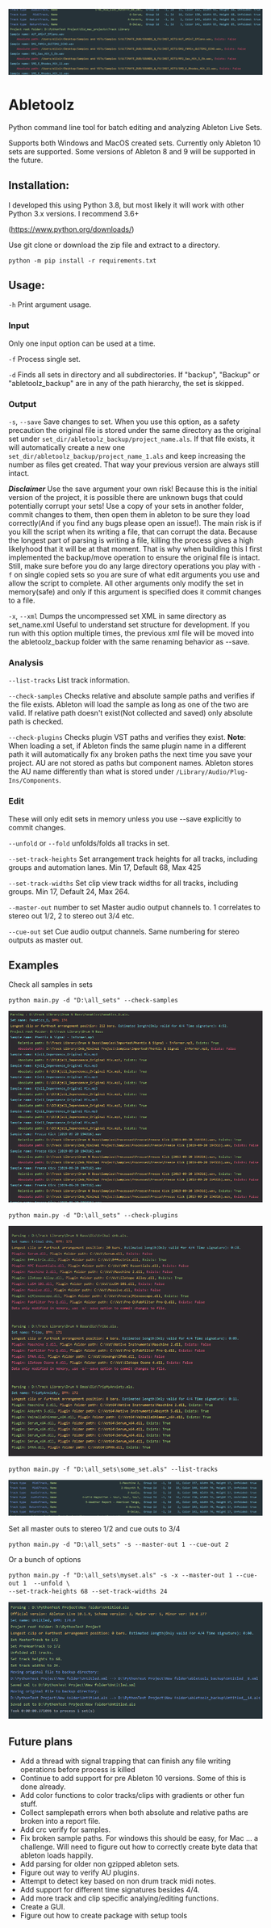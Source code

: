 ![Check plugins](/doc/top.png)
# Abletoolz

Python command line tool for batch editing and analyzing Ableton Live Sets. 

Supports both Windows and MacOS created sets.
Currently only Ableton 10 sets are supported. Some versions of Ableton 8 and 9 will be supported in the future.

## Installation:
I developed this using Python 3.8, but most likely it will work with other Python 3.x versions. I recommend 3.6+

(https://www.python.org/downloads/)

Use git clone or download the zip file and extract to a directory.
```
python -m pip install -r requirements.txt
```

## Usage:
`-h` Print argument usage.

### Input
Only one input option can be used at a time.

`-f` Process single set.

`-d` Finds all sets in directory and all subdirectories. If "backup", "Backup" or "abletoolz_backup" are in any 
of the path hierarchy, the set is skipped.

### Output
`-s`, `--save` 
Save changes to set. When you use this option, as a safety precaution the original file is stored under the same 
directory as the original set under `set_dir/abletoolz_backup/project_name.als`. If that file exists, it will automatically 
create a new one `set_dir/abletoolz_backup/project_name_1.als` and keep increasing the number as files get created. That 
way your previous version are always still intact.

***Disclaimer*** Use the save argument your own risk! Because this is the initial version of the project, it is possible 
there are unknown bugs that could potentially corrupt your sets! Use a copy of your sets in another folder, commit changes
to them, then open them in ableton to be sure they load correctly(And if you find any bugs please open an issue!). The 
main risk is if you kill the script when its writing a file, that can corrupt the data. Because the longest part of 
parsing is writing a file, killing the process gives a high likelyhood that it will be at that moment. That is why 
when building this I first implemented the backup/move operation to ensure the original file is intact. Still, make 
sure before you do any large directory operations you play with `-f` on single copied sets so you are sure of what 
edit arguments you use and allow the script to complete. All other arguments only modify the set in memory(safe) and 
only if this argument is specified does it commit changes to a file.

`-x`, `--xml`  Dumps the uncompressed set XML in same directory as set_name.xml Useful to understand set structure for 
development. If you run with this option multiple times, the previous xml file will be moved into the abletoolz_backup 
folder with the same renaming behavior as --save.

### Analysis
`--list-tracks` List track information.

`--check-samples` Checks relative and absolute sample paths and verifies if the file exists. Ableton will load the 
sample as long as one of the two are valid. If relative path doesn't exist(Not collected and saved) only absolute path 
is checked.

`--check-plugins` Checks plugin VST paths and verifies they exist. **Note**: When loading a set, if Ableton finds the 
same plugin name in a different path it will automatically fix any broken paths the next time you save your project. 
AU are not stored as paths but component names. Ableton stores the AU name differently than what is stored under
`/Library/Audio/Plug-Ins/Components`.

### Edit
These will only edit sets in memory unless you use --save explicitly to commit changes.

`--unfold` or `--fold` unfolds/folds all tracks in set.

`--set-track-heights`  Set arrangement track heights for all tracks, including groups and automation lanes. Min 17, 
Default 68, Max 425

`--set-track-widths` Set clip view track widths for all tracks, including groups. Min 17, Default 24, Max 264. 

`--master-out` number to set Master audio output channels to. 1 correlates to stereo out 1/2, 2 to stereo out 3/4 etc.

`--cue-out` set Cue audio output channels. Same numbering for stereo outputs as master out.

## Examples
Check all samples in sets
```
python main.py -d "D:\all_sets" --check-samples
```
![Check samples](/doc/check_samples.png)


```
python main.py -d "D:\all_sets" --check-plugins
```
![Check plugins](/doc/check_plugins.png)

```
python main.py -f "D:\all_sets\some_set.als" --list-tracks
```
![List tracks](/doc/track_list.png)

Set all master outs to stereo 1/2 and cue outs to 3/4
```
python main.py -d "D:\all_sets" -s --master-out 1 --cue-out 2
```

Or a bunch of options
```
python main.py -f "D:\all_sets\myset.als" -s -x --master-out 1 --cue-out 1  --unfold \
--set-track-heights 68 --set-track-widths 24 
```
![Check plugins](/doc/everything.png)

## Future plans
- Add a thread with signal trapping that can finish any file writing operations before process is killed 
- Continue to add support for pre Ableton 10 versions. Some of this is done already.
- Add color functions to color tracks/clips with gradients or other fun stuff.
- Collect samplepath errors when both absolute and relative paths are broken into a report file.
- Add crc verify for samples.
- Fix broken sample paths. For windows this should be easy, for Mac ... a challenge. Will need to figure out how to 
correctly create byte data that ableton loads happily.
- Add parsing for older non gzipped ableton sets.
- Figure out way to verify AU plugins.
- Attempt to detect key based on non drum track midi notes.
- Add support for different time signatures besides 4/4.
- Add more track and clip specific analying/editing functions.
- Create a GUI.
- Figure out how to create package with setup tools
